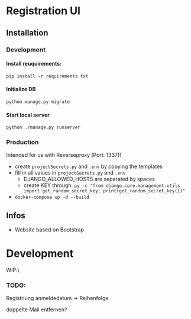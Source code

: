 # Registration UI
## Installation
### Development
#### Install reuquirements:
``` pip install -r requirements.txt ```

#### Initialize DB
``` python manage.py migrate ```

#### Start local server
``` python ./manage.py runserver ```

### Production
Intended for us with Reverseproxy (Port: 1337)!
- create `projectSecrets.py` and `.env` by copying the templates 
- fill in all values in `projectSecrets.py` and `.env`
    - DJANGO_ALLOWED_HOSTS are separated by spaces
    - create KEY through: ```py -c "from django.core.management.utils import get_random_secret_key; print(get_random_secret_key())"``` 
- ``` docker-compose up -d --build ```


## Infos
- Website based on Bootstrap


# Development
WIP:\
### TODO:
Registriung anmeldedatum -> Reihenfolge

doppelte Mail entfernen?



